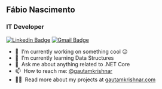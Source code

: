 ## Fábio Nascimento
### IT Developer 

[![Linkedin Badge](https://img.shields.io/badge/-Fabio%20Nascimento-A7A284?style=flat-square&logo=Linkedin&logoColor=white&link=https://www.linkedin.com/in/fabioborges-ti/)](https://www.linkedin.com/in/fabioborges-ti/) 
[![Gmail Badge](https://img.shields.io/badge/-fabioborges.ti@gmail.com-A7A284?style=flat-square&logo=Gmail&logoColor=white&link=mailto:fabioborges.ti@gmail.com)](mailto:fabioborges.ti@gmail.com)

- 🔭 &nbsp;I’m currently working on something cool :wink:
- 🌱 &nbsp;I’m currently learning Data Structures
- 💬 &nbsp;Ask me about anything related to .NET Core
- 📫 &nbsp;How to reach me: [@gautamkrishnar](https://twitter.com/gautamkrishnar) 
- 👨‍💻 &nbsp;Read more about my projects at [gautamkrishnar.com](https://www.gautamkrishnar.com/#portfolio)
